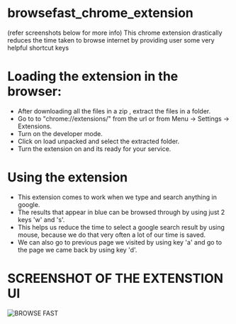# browsefast_chrome_extension
(refer screenshots below for more info)
This chrome extension drastically reduces the time taken to browse internet by providing user some very helpful shortcut keys

# Loading the extension in the browser:

 * After downloading all the files in a zip , extract the files in a folder.
 * Go to to "chrome://extensions/" from the url or from Menu -> Settings -> Extensions.
 * Turn on the developer mode.
 * Click on load unpacked and select the extracted folder.
 * Turn the extension on and its ready for your service.

# Using the extension

 * This extension comes to work when we type and search anything in google.
 * The results that appear in blue can be browsed through by using just 2 keys 'w' and 's'.
 * This helps us reduce the time to select a google search result by using mouse,
      because we do that very often a lot of  our time is saved.
 * We can also go to previous page we visited by using key 'a' and go to the page we came back by using key 'd'.

# SCREENSHOT OF THE EXTENSTION UI

![BROWSE FAST](https://user-images.githubusercontent.com/91386977/158021770-cee2259f-7c7a-4b47-a622-b8c504bedd4c.png)
